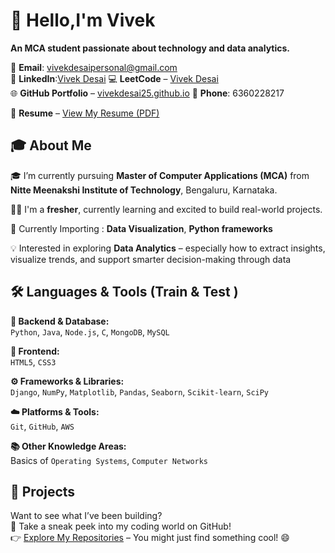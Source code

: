 # 👋 Hello,I'm Vivek  
**An MCA student passionate about technology and data analytics.**  

📧 **Email**: vivekdesaipersonal@gmail.com  
💼 **LinkedIn**:[Vivek Desai](https://www.linkedin.com/in/vivek-desai-236887259)
💻 **LeetCode** – [Vivek Desai](https://leetcode.com/u/vivek252003/)  
🌐 **GitHub Portfolio** – [vivekdesai25.github.io](https://vivekdesai25.github.io/Vivekdesai25/)
📱 **Phone**: 6360228217  


📄 **Resume** – [View My Resume (PDF)](https://github.com/Vivekdesai25/Who_i_am/raw/main/vivek%20resume.pdf)


## 🎓 About Me

🎓 I’m currently pursuing **Master of Computer Applications (MCA)** from **Nitte Meenakshi Institute of Technology**, Bengaluru, Karnataka.

🧑‍💻 I'm a **fresher**, currently learning and excited to build real-world projects.

🌱 Currently Importing : **Data Visualization**, **Python frameworks** 

💡 Interested in exploring **Data Analytics** – especially how to extract insights, visualize trends, and support smarter decision-making through data  

## 🛠️ Languages & Tools (Train & Test )

**🧩 Backend & Database:**  
`Python`, `Java`, `Node.js`, `C`, `MongoDB`, `MySQL`  

**🎨 Frontend:**  
`HTML5`, `CSS3`  

**⚙️ Frameworks & Libraries:**  
`Django`, `NumPy`, `Matplotlib`, `Pandas`, `Seaborn`, `Scikit-learn`, `SciPy`  

**☁️ Platforms & Tools:**  
`Git`, `GitHub`, `AWS`  

**📚 Other Knowledge Areas:**  
Basics of `Operating Systems`, `Computer Networks`  

## 📂 Projects 
Want to see what I’ve been building?  
👀 Take a sneak peek into my coding world on GitHub!  
👉 [Explore My Repositories](https://github.com/Vivekdesai25) – You might just find something cool! 😄 
